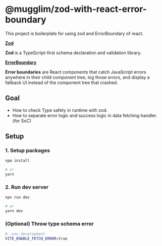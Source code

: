 # @mugglim/zod-with-react-error-boundary

This project is boilerplate for using zod and ErrorBoundary of react.

**[Zod](https://github.com/colinhacks/zod)**

**Zod** is a TypeScript-first schema declaration and validation library.

**[ErrorBoundary](https://reactjs.org/docs/error-boundaries.html#introducing-error-boundaries)**

**Error boundaries** are React components that catch JavaScript errors anywhere in their child component tree, log those errors, and display a fallback UI instead of the component tree that crashed.

## Goal

- How to check Type safety in runtime with zod.
- How to separate error logic and success logic in data fetching handler. (for SoC)

## Setup

### 1. Setup packages

```bash
npm install

# or
yarn
```

### 2. Run dev server

```bash
npn run dev

# or
yarn dev
```

### (Optional) Throw type schema error

```bash
# .env.development
VITE_ENABLE_FETCH_ERROR=true
```
